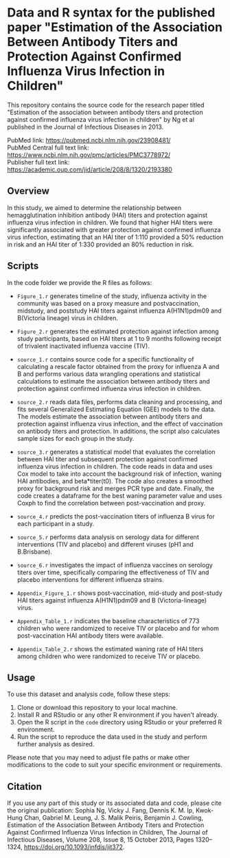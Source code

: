 # Data and R syntax for the published paper "Estimation of the Association Between Antibody Titers and Protection Against Confirmed Influenza Virus Infection in Children"

This repository contains the source code for the research paper titled "Estimation of the association between antibody titers and protection against confirmed influenza virus infection in children" by Ng et al published in the Journal of Infectious Diseases in 2013. 

PubMed link: https://pubmed.ncbi.nlm.nih.gov/23908481/   
PubMed Central full text link: https://www.ncbi.nlm.nih.gov/pmc/articles/PMC3778972/   
Publisher full text link: https://academic.oup.com/jid/article/208/8/1320/2193380  

## Overview

In this study, we aimed to determine the relationship between hemagglutination inhibition antibody (HAI) titers and protection against influenza virus infection in children. We found that higher HAI titers were significantly associated with greater protection against confirmed influenza virus infection, estimating that an HAI titer of 1:110 provided a 50% reduction in risk and an HAI titer of 1:330 provided an 80% reduction in risk.

## Scripts

In the code folder we provide the R files as follows:
  
- `Figure_1.r` generates timeline of the study, influenza activity in the community was based on a proxy measure and postvaccination, midstudy, and poststudy HAI titers against influenza A(H1N1)pdm09 and B(Victoria lineage) virus in children.
  
- `Figure_2.r` generates the estimated protection against infection among study participants, based on HAI titers at 1 to 9 months following receipt of trivalent inactivated influenza vaccine (TIV).
  
- `source_1.r` contains source code for a specific functionality of calculating a rescale factor obtained from the proxy for influenza A and B and performs various data wrangling operations and statistical calculations to estimate the association between antibody titers and protection against confirmed influenza virus infection in children.
  
- `source_2.r` reads data files, performs data cleaning and processing, and fits several Generalized Estimating Equation (GEE) models to the data. The models estimate the association between antibody titers and protection against influenza virus infection, and the effect of vaccination on antibody titers and protection. In additions, the script also calculates sample sizes for each group in the study.
  
- `source_3.r` generates a statistical model that evaluates the correlation between HAI titer and subsequent protection against confirmed influenza virus infection in children. The code reads in data and uses Cox model to take into account the background risk of infection, waning HAI antibodies, and beta*titer(t0). The code also creates a smoothed proxy for background risk and merges PCR type and date. Finally, the code creates a dataframe for the best waning parameter value and uses Coxph to find the correlation between post-vaccination and proxy.
  
- `source_4.r` predicts the post-vaccination titers of influenza B virus for each participant in a study.
  
- `source_5.r` performs data analysis on serology data for different interventions (TIV and placebo) and different viruses (pH1 and B.Brisbane).
  
- `source_6.r` investigates the impact of influenza vaccines on serology titers over time, specifically comparing the effectiveness of TIV and placebo interventions for different influenza strains.

- `Appendix_Figure_1.r` shows post-vaccination, mid-study and post-study HAI titers against influenza A(H1N1)pdm09 and B (Victoria-lineage) virus. 
  
- `Appendix_Table_1.r` indicates the baseline characteristics of 773 children who were randomized to receive TIV or placebo and for whom post-vaccination HAI antibody titers were available. 
  
- `Appendix_Table_2.r` shows the estimated waning rate of HAI titers among children who were randomized to receive TIV or placebo. 
  
## Usage

To use this dataset and analysis code, follow these steps:

1. Clone or download this repository to your local machine.
2. Install R and RStudio or any other R environment if you haven't already.
3. Open the R script in the `code` directory using RStudio or your preferred R environment.
4. Run the script to reproduce the data used in the study and perform further analysis as desired.

Please note that you may need to adjust file paths or make other modifications to the code to suit your specific environment or requirements.

## Citation

If you use any part of this study or its associated data and code, please cite the original publication: Sophia Ng, Vicky J. Fang, Dennis K. M. Ip, Kwok-Hung Chan, Gabriel M. Leung, J. S. Malik Peiris, Benjamin J. Cowling, Estimation of the Association Between Antibody Titers and Protection Against Confirmed Influenza Virus Infection in Children, The Journal of Infectious Diseases, Volume 208, Issue 8, 15 October 2013, Pages 1320–1324, https://doi.org/10.1093/infdis/jit372.
